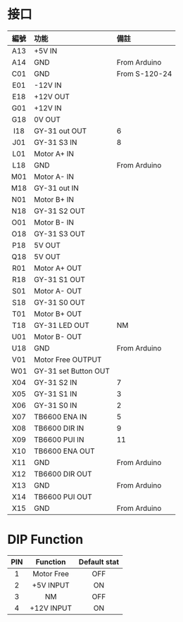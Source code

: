 # 接口
|編號|功能|備註|
|:---:|:---|:---|
|A13|+5V IN||
|A14|GND|From Arduino|
|C01|GND|From S-120-24|
|E01|-12V IN||
|E18|+12V OUT||
|G01|+12V IN||
|G18|0V OUT||
|I18|GY-31 out OUT|6|
|J01|GY-31 S3 IN|8|
|L01|Motor A+ IN||
|L18|GND|From Arduino|
|M01|Motor A- IN||
|M18|GY-31 out IN||
|N01|Motor B+ IN||
|N18|GY-31 S2 OUT||
|O01|Motor B- IN||
|O18|GY-31 S3 OUT||
|P18|5V OUT||
|Q18|5V OUT||
|R01|Motor A+ OUT||
|R18|GY-31 S1 OUT||
|S01|Motor A- OUT||
|S18|GY-31 S0 OUT||
|T01|Motor B+ OUT||
|T18|GY-31 LED OUT|NM|
|U01|Motor B- OUT||
|U18|GND|From Arduino|
|V01|Motor Free OUTPUT||
|W01|GY-31 set Button OUT||
|X04|GY-31 S2 IN|7|
|X05|GY-31 S1 IN|3|
|X06|GY-31 S0 IN|2|
|X07|TB6600 ENA IN|5|
|X08|TB6600 DIR IN|9|
|X09|TB6600 PUI IN|11|
|X10|TB6600 ENA OUT||
|X11|GND|From Arduino|
|X12|TB6600 DIR OUT||
|X13|GND|From Arduino|
|X14|TB6600 PUI OUT||
|X15|GND|From Arduino|
# DIP Function
|PIN|Function|Default stat|
|:---:|:---:|:---:|
|1|Motor Free|OFF|
|2|+5V INPUT|ON|
|3|NM|OFF|
|4|+12V INPUT|ON|
